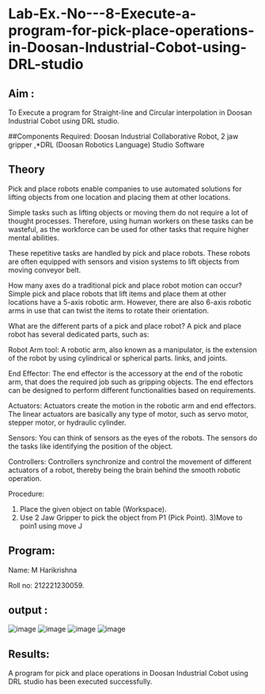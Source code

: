 # Lab-Ex.-No---8-Execute-a-program-for-pick-place-operations-in-Doosan-Industrial-Cobot-using-DRL-studio
## Aim :
To Execute a program for Straight-line and Circular interpolation in Doosan Industrial Cobot using DRL studio.

##Components Required: Doosan Industrial Collaborative Robot, 2 jaw gripper ,*DRL (Doosan Robotics Language) Studio Software


## Theory 
Pick and place robots enable companies to use automated solutions for lifting objects from one location and placing them at other locations.

Simple tasks such as lifting objects or moving them do not require a lot of thought processes. Therefore, using human workers on these tasks can be wasteful, as the workforce can be used for other tasks that require higher mental abilities.

These repetitive tasks are handled by pick and place robots. These robots are often equipped with sensors and vision systems to lift objects from moving conveyor belt.

How many axes do a traditional pick and place robot motion can occur?
Simple pick and place robots that lift items and place them at other locations have a 5-axis robotic arm. However, there are also 6-axis robotic arms in use that can twist the items to rotate their orientation.

What are the different parts of a pick and place robot?
A pick and place robot has several dedicated parts, such as:

Robot Arm tool: A robotic arm, also known as a manipulator, is the extension of the robot by using cylindrical or spherical parts. links, and joints.

End Effector: The end effector is the accessory at the end of the robotic arm, that does the required job such as gripping objects. The end effectors can be designed to perform different functionalities based on requirements.

Actuators: Actuators create the motion in the robotic arm and end effectors. The linear actuators are basically any type of motor, such as servo motor, stepper motor, or hydraulic cylinder.

Sensors: You can think of sensors as the eyes of the robots. The sensors do the tasks like identifying the position of the object.

Controllers: Controllers synchronize and control the movement of different actuators of a robot, thereby being the brain behind the smooth robotic operation.



Procedure:


1) Place the given object on table (Workspace).
2) Use 2 Jaw Gripper to pick the object from P1 (Pick Point). 
3)Move to poin1 using move J


## Program:
Name: M Harikrishna

Roll no: 212221230059.

## output : 
![image](https://user-images.githubusercontent.com/94882905/203788300-822550f6-f9a3-46e7-bfc2-57cd0a16394d.png)
![image](https://user-images.githubusercontent.com/94882905/203788336-0a5ac903-b8ce-4b9e-9733-e28f1451ab3f.png)
![image](https://user-images.githubusercontent.com/94882905/203788359-a31883a9-cf2e-482f-8566-765ab48729f3.png)
![image](https://user-images.githubusercontent.com/94882905/203788371-69e67ae4-40eb-42ad-8007-347c88884354.png)
## Results:
A program for pick and place operations in Doosan Industrial Cobot using DRL studio has been executed successfully.
